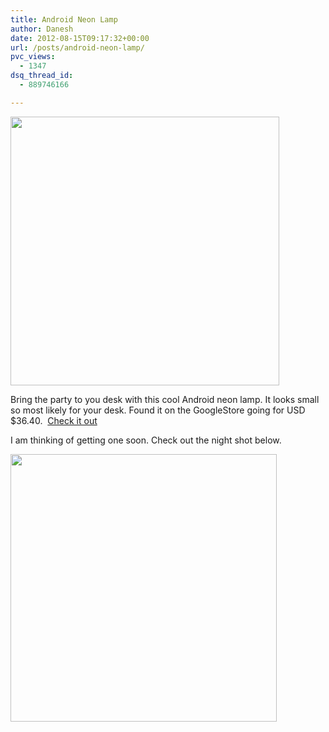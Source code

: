 ```yaml
---
title: Android Neon Lamp
author: Danesh
date: 2012-08-15T09:17:32+00:00
url: /posts/android-neon-lamp/
pvc_views:
  - 1347
dsq_thread_id:
  - 889746166

---
```

<a href="/posts/android-neon-lamp/google-store-android-neon-08-15-2012/" rel="attachment wp-att-3019"><img loading="lazy" class="alignnone size-full wp-image-3019" title="google-store-android-neon-08-15-2012" src="/wp-content/uploads/2012/08/google-store-android-neon-08-15-2012.jpg" alt="" width="430" height="430" srcset="/wp-content/uploads/2012/08/google-store-android-neon-08-15-2012.jpg 430w, /wp-content/uploads/2012/08/google-store-android-neon-08-15-2012-150x150.jpg 150w" sizes="(max-width: 430px) 100vw, 430px" /></a>

Bring the party to you desk with this cool Android neon lamp. It looks small so most likely for your desk. Found it on the GoogleStore going for USD $36.40.  [Check it out][1]

I am thinking of getting one soon. Check out the night shot below.

<!--more-->

<a href="/posts/android-neon-lamp/google-store-android-neon-dark-08-15-2012/" rel="attachment wp-att-3020"><img loading="lazy" class="alignnone size-full wp-image-3020" title="google-store-android-neon-dark-08-15-2012" src="/wp-content/uploads/2012/08/google-store-android-neon-dark-08-15-2012.jpg" alt="" width="426" height="428" srcset="/wp-content/uploads/2012/08/google-store-android-neon-dark-08-15-2012.jpg 426w, /wp-content/uploads/2012/08/google-store-android-neon-dark-08-15-2012-150x150.jpg 150w" sizes="(max-width: 426px) 100vw, 426px" /></a>

 [1]: http://www.googlestore.com/Accessories/Android+Neon+Light.axd
